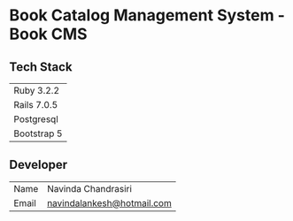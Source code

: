 # Book Catalog Management System - Book CMS

## Tech Stack

|             |
|-------------|
| Ruby 3.2.2  |
| Rails 7.0.5 |
| Postgresql  |
| Bootstrap 5 |

## Developer

|       |                            |
|-------|----------------------------|
| Name  | Navinda Chandrasiri        |
| Email | navindalankesh@hotmail.com |

